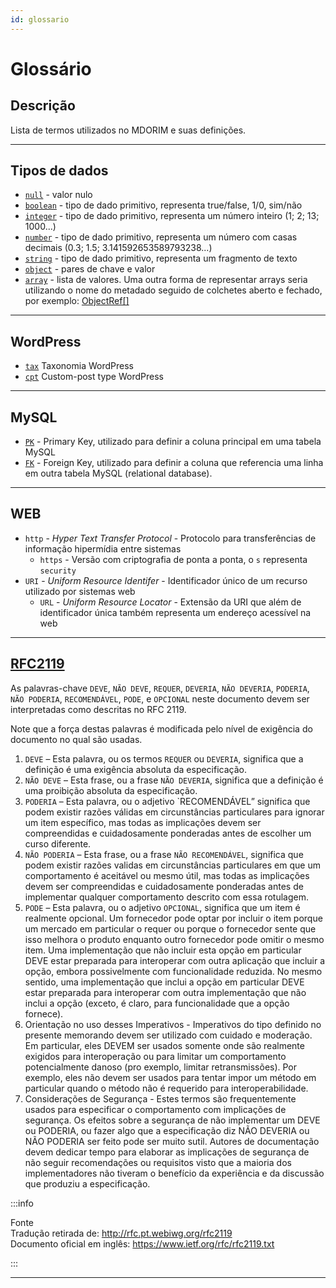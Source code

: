 ```yaml
---
id: glossario
---
```


# Glossário

## Descrição

Lista de termos utilizados no MDORIM e suas definições.

---

## Tipos de dados

- [`null`](https://developer.wordpress.org/rest-api/extending-the-rest-api/schema/#primitive-types) - valor nulo
- [`boolean`](https://developer.wordpress.org/rest-api/extending-the-rest-api/schema/#primitive-types) - tipo de dado primitivo, representa true/false, 1/0, sim/não
- [`integer`](https://developer.wordpress.org/rest-api/extending-the-rest-api/schema/#primitive-types) - tipo de dado primitivo, representa um número inteiro (1; 2; 13; 1000...)
- [`number`](https://developer.wordpress.org/rest-api/extending-the-rest-api/schema/#primitive-types) - tipo de dado primitivo, representa um número com casas decimais (0.3; 1.5; 3.141592653589793238...)
- [`string`](https://developer.wordpress.org/rest-api/extending-the-rest-api/schema/#primitive-types) - tipo de dado primitivo, representa um fragmento de texto
- [`object`](https://developer.wordpress.org/rest-api/extending-the-rest-api/schema/#primitive-types) - pares de chave e valor
- [`array`](https://developer.wordpress.org/rest-api/extending-the-rest-api/schema/#primitive-types) - lista de valores. Uma outra forma de representar arrays seria utilizando o nome do metadado seguido de colchetes aberto e fechado, por exemplo: [ObjectRef[]](../entities/object#objectref)

---

## WordPress

- [`tax`](https://developer.wordpress.org/reference/functions/register_taxonomy/) Taxonomia WordPress
- [`cpt`](https://developer.wordpress.org/reference/functions/register_post_type/) Custom-post type WordPress

---

## MySQL

- [`PK`](https://dev.mysql.com/doc/refman/8.0/en/partitioning-limitations-partitioning-keys-unique-keys.html) - Primary Key, utilizado para definir a coluna principal em uma tabela MySQL
- [`FK`](https://dev.mysql.com/doc/refman/8.0/en/create-table-foreign-keys.html) - Foreign Key, utilizado para definir a coluna que referencia uma linha em outra tabela MySQL (relational database).

---

## WEB

- `http` - *Hyper Text Transfer Protocol* - Protocolo para transferências de informação hipermídia entre sistemas
  - `https` - Versão com criptografia de ponta a ponta, o `s` representa `security`
- `URI` - *Uniform Resource Identifer* - Identificador único de um recurso utilizado por sistemas web
  - `URL` - *Uniform Resource Locator* - Extensão da URI que além de identificador única também representa um endereço acessível na web

---

## [RFC2119](https://www.ietf.org/rfc/rfc2119.txt)

As palavras-chave `DEVE`, `NÃO DEVE`, `REQUER`, `DEVERIA`, `NÃO DEVERIA`, `PODERIA`, `NÃO PODERIA`, `RECOMENDÁVEL`, `PODE`, e `OPCIONAL` neste documento devem ser interpretadas como descritas no RFC 2119.

Note que a força destas palavras é modificada pelo nível de exigência do documento no qual são usadas.

1. `DEVE` – Esta palavra, ou os termos `REQUER` ou `DEVERIA`, significa que a definição é uma exigência absoluta da especificação.
2. `NÃO DEVE` – Esta frase, ou a frase `NÃO DEVERIA`, significa que a definição é uma proibição absoluta da especificação.
3. `PODERIA` – Esta palavra, ou o adjetivo `RECOMENDÁVEL” significa que podem existir razões válidas em circunstâncias particulares para ignorar um item específico, mas todas as implicações devem ser compreendidas e cuidadosamente ponderadas antes de escolher um curso diferente.
4. `NÃO PODERIA` – Esta frase, ou a frase `NÃO RECOMENDÁVEL`, significa que podem existir razões validas em circunstâncias particulares em que um comportamento é aceitável ou mesmo útil, mas todas as implicações devem ser compreendidas e cuidadosamente ponderadas antes de implementar qualquer comportamento descrito com essa rotulagem.
5. `PODE` – Esta palavra, ou o adjetivo `OPCIONAL`, significa que um item é realmente opcional. Um fornecedor pode optar por incluir o item porque um mercado em particular o requer ou porque o fornecedor sente que isso melhora o produto enquanto outro fornecedor pode omitir o mesmo item. Uma implementação que não incluir esta opção em particular DEVE estar preparada para interoperar com outra aplicação que incluir a opção, embora possivelmente com funcionalidade reduzida. No mesmo sentido, uma implementação que inclui a opção em particular DEVE estar preparada para interoperar com outra implementação que não inclui a opção (exceto, é claro, para funcionalidade que a opção fornece).
6. Orientação no uso desses Imperativos - Imperativos do tipo definido no presente memorando devem ser utilizado com cuidado e moderação. Em particular, eles DEVEM ser usados somente onde são realmente exigidos para interoperação ou para limitar um comportamento potencialmente danoso (pro exemplo, limitar retransmissões). Por exemplo, eles não devem ser usados para tentar impor um método em particular quando o método não é requerido para interoperabilidade.
7. Considerações de Segurança - Estes termos são frequentemente usados para especificar o comportamento com implicações de segurança. Os efeitos sobre a segurança de não implementar um DEVE ou PODERIA, ou fazer algo que a especificação diz NÃO DEVERIA ou NÃO PODERIA ser feito pode ser muito sutil. Autores de documentação devem dedicar tempo para elaborar as implicações de segurança de não seguir recomendações ou requisitos visto que a maioria dos implementadores não tiveram o benefício da experiência e da discussão que produziu a especificação.

:::info

Fonte<br/>
Tradução retirada de: <http://rfc.pt.webiwg.org/rfc2119><br/>
Documento oficial em inglês: <https://www.ietf.org/rfc/rfc2119.txt>

:::

---
